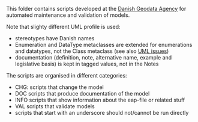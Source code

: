 This folder contains scripts developed at the [Danish Geodata Agency](http://eng.gst.dk/) for automated maintenance and validation of models.

Note that slighty different UML profile is used: 
* stereotypes have Danish names
* Enumeration and DataType metaclasses are extended for enumerations and datatypes, not the Class metaclass (see also [UML issues](https://github.com/ISO-TC211/UML-Best-Practices/blob/master/Reference%20material/UML%20issues.pdf))
* documentation (definition, note, alternative name, example and legislative basis) is kept in tagged values, not in the Notes

The scripts are organised in different categories:
* CHG: scripts that change the model
* DOC scripts that produce documentation of the model
* INFO scripts that show information about the eap-file or related stuff
* VAL scripts that validate models
* scripts that start with an underscore should not/cannot be run directly